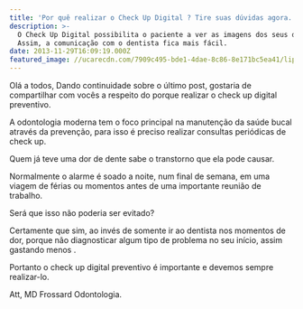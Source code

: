 ```yaml
---
title: 'Por quê realizar o Check Up Digital ? Tire suas dúvidas agora. '
description: >-
  O Check Up Digital possibilita o paciente a ver as imagens dos seus dentes.
  Assim, a comunicação com o dentista fica mais fácil. 
date: 2013-11-29T16:09:19.000Z
featured_image: //ucarecdn.com/7909c495-bde1-4dae-8c86-8e171bc5ea41/lips_by_illthrillagorilla.jpg
---
```


Olá a todos, Dando continuidade sobre o último post, gostaria de compartilhar com vocês a respeito do porque realizar o check up digital preventivo. 

A odontologia moderna tem o foco principal na manutenção da saúde bucal através da prevenção, para isso é preciso realizar consultas periódicas de check up. 

Quem já teve uma dor de dente sabe o transtorno que ela pode causar. 

Normalmente o alarme é soado a noite, num final de semana, em uma viagem de férias ou momentos antes de uma importante reunião de trabalho. 

Será que isso não poderia ser evitado? 

Certamente que sim, ao invés de somente ir ao dentista nos momentos de dor, porque não diagnosticar algum tipo de problema no seu início, assim gastando menos . 

Portanto o check up digital preventivo é importante e devemos sempre realizar-lo. 

Att, 
MD Frossard Odontologia.
